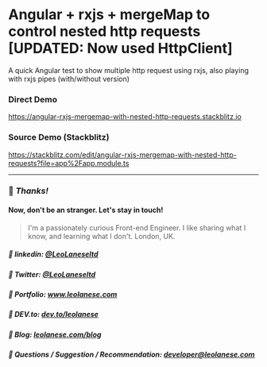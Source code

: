 # Angular + rxjs + mergeMap to control nested http requests [UPDATED: Now used HttpClient]

A quick Angular test to show multiple http request using rxjs, also playing with rxjs pipes (with/without version)

### Direct Demo
https://angular-rxjs-mergemap-with-nested-http-requests.stackblitz.io

### Source Demo (Stackblitz)
https://stackblitz.com/edit/angular-rxjs-mergemap-with-nested-http-requests?file=app%2Fapp.module.ts

---
### :100: <i>Thanks!</i>
#### Now, don't be an stranger. Let's stay in touch!

> I'm a passionately curious Front-end Engineer. I like sharing what I know, and learning what I don't. London, UK.

##### :radio_button: linkedin: <a href="https://www.linkedin.com/in/leolanese/" target="_blank">@LeoLaneseltd</a>
##### :radio_button: Twitter: <a href="https://twitter.com/LeoLaneseltd" target="_blank">@LeoLaneseltd</a>
##### :radio_button: Portfolio: <a href="https://www.leolanese.com" target="_blank">www.leolanese.com</a>
##### :radio_button: DEV.to: <a href="https://www.dev.to/leolanese" target="_blank">dev.to/leolanese</a>
##### :radio_button: Blog: <a href="https://www.leolanese.com/blog" target="_blank">leolanese.com/blog</a>
##### :radio_button: Questions / Suggestion / Recommendation: developer@leolanese.com
